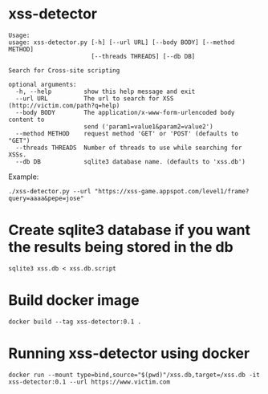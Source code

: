 # xss-detector

```
Usage:
usage: xss-detector.py [-h] [--url URL] [--body BODY] [--method METHOD]
                       [--threads THREADS] [--db DB]

Search for Cross-site scripting

optional arguments:
  -h, --help         show this help message and exit
  --url URL          The url to search for XSS (http://victim.com/path?q=help)
  --body BODY        The application/x-www-form-urlencoded body content to
                     send ('param1=value1&param2=value2')
  --method METHOD    request method 'GET' or 'POST' (defaults to "GET")
  --threads THREADS  Number of threads to use while searching for XSSs.
  --db DB            sqlite3 database name. (defaults to 'xss.db')
```

Example:
```
./xss-detector.py --url "https://xss-game.appspot.com/level1/frame?query=aaaa&pepe=jose"
```

# Create sqlite3 database if you want the results being stored in the db
```
sqlite3 xss.db < xss.db.script 
```

# Build docker image

```
docker build --tag xss-detector:0.1 .
```

# Running xss-detector using docker

```
docker run --mount type=bind,source="$(pwd)"/xss.db,target=/xss.db -it xss-detector:0.1 --url https://www.victim.com
```
